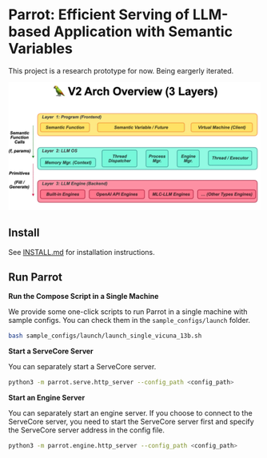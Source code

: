 # Parrot: Efficient Serving of LLM-based Application with Semantic Variables

This project is a research prototype for now. Being eargerly iterated.

![](assets/layers_arch.png)


## Install

See [INSTALL.md](INSTALL.md) for installation instructions.

## Run Parrot

**Run the Compose Script in a Single Machine**

We provide some one-click scripts to run Parrot in a single machine with sample configs. You can check them in the `sample_configs/launch` folder.

```bash
bash sample_configs/launch/launch_single_vicuna_13b.sh
```

<!-- **Run Docker Compose in a Cluster**

TODO -->

**Start a ServeCore Server**

You can separately start a ServeCore server.

```bash
python3 -m parrot.serve.http_server --config_path <config_path>
```

**Start an Engine Server**

You can separately start an engine server. If you choose to connect to the ServeCore server, you need to start the ServeCore server first and specify the ServeCore server address in the config file.

```bash
python3 -m parrot.engine.http_server --config_path <config_path>
```
